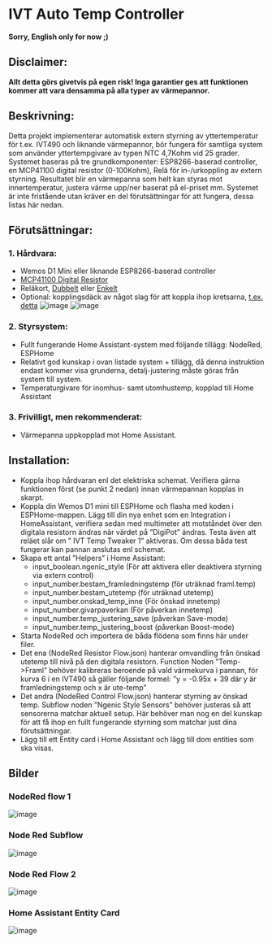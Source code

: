 # IVT Auto Temp Controller

**Sorry, English only for now ;)**

## Disclaimer:
**Allt detta görs givetvis på egen risk! Inga garantier ges att funktionen kommer att vara densamma på alla typer av värmepannor.**

## Beskrivning:
Detta projekt implementerar automatisk extern styrning av yttertemperatur för t.ex. IVT490 och liknande värmepannor, bör fungera för samtliga system som använder yttertempgivare av typen NTC 4,7Kohm vid 25 grader. Systemet baseras på tre grundkomponenter: ESP8266-baserad controller, en MCP41100 digital resistor (0-100Kohm), Relä för in-/urkoppling av extern styrning. Resultatet blir en värmepanna som helt kan styras mot innertemperatur, justera värme upp/ner baserat på el-priset mm. Systemet är inte fristående utan kräver en del förutsättningar för att fungera, dessa listas här nedan.

## Förutsättningar:
### 1.	Hårdvara:
-	Wemos D1 Mini eller liknande ESP8266-baserad controller
-	[MCP41100 Digital Resistor](https://www.electrokit.com/produkt/mcp41100-i-p-dip-8-digital-pot-100kohm-256-steg-spi/)
- Reläkort, [Dubbelt](https://www.electrokit.com/produkt/relakort-x2-5v-opto-isolerat/) eller [Enkelt](https://www.electrokit.com/produkt/relamodul-5v/)
-	Optional: kopplingsdäck av något slag för att koppla ihop kretsarna, [t.ex. detta](https://www.electrokit.com/produkt/kopplingsdack-270-anslutningar/)
![image](https://user-images.githubusercontent.com/23386303/210139057-4c5bb92e-2825-4982-aaab-553c5b3c5b73.png) ![image](https://user-images.githubusercontent.com/23386303/210139080-2b546aa6-e1b6-4e57-a20f-da3822a43a55.png)



### 2.	Styrsystem:
-	Fullt fungerande Home Assistant-system med följande tillägg: NodeRed, ESPHome
-	Relativt god kunskap i ovan listade system + tillägg, då denna instruktion endast kommer visa grunderna, detalj-justering måste göras från system till system.
-	Temperaturgivare för inomhus- samt utomhustemp, kopplad till Home Assistant

### 3.	Frivilligt, men rekommenderat:
-	Värmepanna uppkopplad mot Home Assistant.

## Installation:
-	Koppla ihop hårdvaran enl det elektriska schemat. Verifiera gärna funktionen först (se punkt 2 nedan) innan värmepannan kopplas in skarpt.
- Koppla din Wemos D1 mini till ESPHome och flasha med koden i ESPHome-mappen. Lägg till din nya enhet som en Integration i HomeAssistant, verifiera sedan med multimeter att motståndet över den digitala resistorn ändras när värdet på ”DigiPot” ändras. Testa även att reläet slår om ” IVT Temp Tweaker 1” aktiveras. Om dessa båda test fungerar kan pannan anslutas enl schemat.
- Skapa ett antal ”Helpers” i Home Assistant:
  - input_boolean.ngenic_style (För att aktivera eller deaktivera styrning via extern control)
  -	input_number.bestam_framledningstemp (för uträknad framl.temp)
  - input_number.bestam_utetemp (för uträknad utetemp)
  - input_number.onskad_temp_inne (För önskad innetemp)
  - input_number.givarpaverkan (För påverkan innetemp)
  - input_number.temp_justering_save (påverkan Save-mode)
  - input_number.temp_justering_boost (påverkan Boost-mode)
-	Starta NodeRed och importera de båda flödena som finns här under filer. 
-	Det ena (NodeRed Resistor Flow.json) hanterar omvandling från önskad utetemp till nivå på den digitala resistorn. Function Noden ”Temp->Framl” behöver kalibreras beroende på vald värmekurva i pannan, för kurva 6 i en IVT490 så gäller följande formel: ”y = -0.95x + 39 där y är framledningstemp och x är ute-temp”
-	Det andra (NodeRed Control Flow.json) hanterar styrning av önskad temp. Subflow noden ”Ngenic Style Sensors” behöver justeras så att sensorerna matchar aktuell setup. Här behöver man nog en del kunskap för att få ihop en fullt fungerande styrning som matchar just dina förutsättningar. 
-	Lägg till ett Entity card i Home Assistant och lägg till dom entities som ska visas.


## Bilder
### NodeRed flow 1
![image](https://user-images.githubusercontent.com/23386303/210139147-31ec0578-f581-43c6-932f-7ee6033d3696.png)

### Node Red Subflow
![image](https://user-images.githubusercontent.com/23386303/210139186-86e3ddf0-f48c-4890-997a-265b0af224e1.png)

### Node Red Flow 2
![image](https://user-images.githubusercontent.com/23386303/210139199-7f188a97-bf67-4154-b49c-e9860ee29eb3.png)

### Home Assistant Entity Card
![image](https://user-images.githubusercontent.com/23386303/210139264-d7704026-cb69-499a-9b0b-596c15a3d04f.png)

